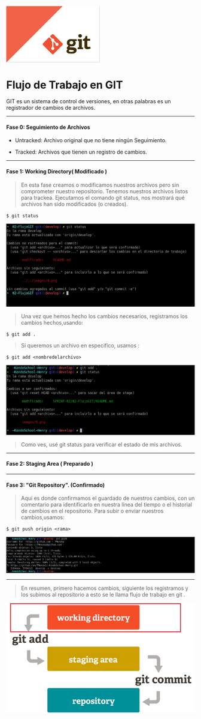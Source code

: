 <img src="/images/1.png" width="250">

# Flujo de Trabajo en GIT

 GIT es un sistema de control de versiones, en otras palabras es un registrador de cambios de archivos.


---
#### Fase 0: Seguimiento de Archivos

- Untracked: Archivo original que no tiene ningún Seguimiento.

- Tracked: Archivos que tienen un registro de cambios.

---

#### Fase 1: Working Directory( Modificado )

  > En esta fase creamos o modificamos nuestros archivos pero sin comprometer nuestro repositorio. Tenemos nuestros archivos listos para trackea. Ejecutamos el comando git status, nos mostrará qué archivos han sido modificados (o creados).

 ~~~
 $ git status
 ~~~

<img src="/images/5.png" width="600">

> Una vez que hemos hecho los cambios necesarios, registramos los cambios hechos,usando:
~~~
$ git add .
~~~

 >Si queremos un archivo en especifico, usamos :
~~~
$ git add <nombredelarchivo>
~~~  

<img src="/images/6.png" width="600" >

>Como ves, usé git status para verificar el estado de mis archivos.

---

#### Fase 2: Staging Area ( Preparado )


---
#### Fase 3: "Git Repository". (Confirmado)

> Aquí es donde confirmamos el guardado de nuestros cambios, con un comentario para identificarlo en nuestra línea del tiempo o el historial de cambios en el repositorio. Para subir o enviar nuestros cambios,usamos:

~~~
$ git push origin <rama>
~~~  
<img src="/images/7.png" width="600">

---

>En resumen, primero hacemos cambios, siguiente los registramos y los subimos al repositorio a esto se le llama flujo de trabajo en git .
<img src="/images/flow.png" width="600">
